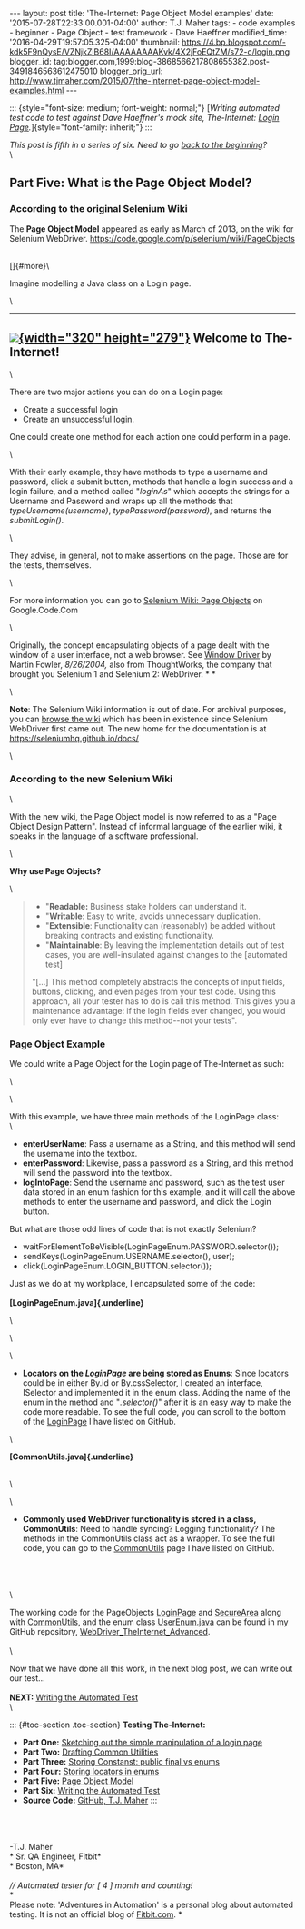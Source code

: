 \-\-- layout: post title: \'The-Internet: Page Object Model examples\'
date: \'2015-07-28T22:33:00.001-04:00\' author: T.J. Maher tags: - code
examples - beginner - Page Object - test framework - Dave Haeffner
modified\_time: \'2016-04-29T19:57:05.325-04:00\' thumbnail:
https://4.bp.blogspot.com/-kdk5F9nQysE/VZNjkZlB68I/AAAAAAAAKvk/4X2jFoEQtZM/s72-c/login.png
blogger\_id:
tag:blogger.com,1999:blog-3868566217808655382.post-3491846563612475010
blogger\_orig\_url:
http://www.tjmaher.com/2015/07/the-internet-page-object-model-examples.html
\-\--

::: {style="font-size: medium; font-weight: normal;"}
[*Writing automated test code to test against Dave Haeffner\'s mock
site, The-Internet: [Login
Page](https://the-internet.herokuapp.com/login).*]{style="font-family: inherit;"}
:::

*This post is fifth in a series of six. Need to go [back to the
beginning](/2015/06/simple-manipulation-of-login-page.html)?*\
\

Part Five: What is the Page Object Model?  
-------------------------------------------

<div>

### According to the original Selenium Wiki

<div>

The **Page Object Model** appeared as early as March of 2013, on the
wiki for Selenium WebDriver.
<https://code.google.com/p/selenium/wiki/PageObjects>

</div>

<div>

\
[]{#more}\

</div>

<div>

Imagine modelling a Java class on a Login page. 

</div>

</div>

<div>

\

</div>

  -----------------------------------------------------------------------------------------------------------------------------------------------------------------------------------------------------------------------
   [![](https://4.bp.blogspot.com/-kdk5F9nQysE/VZNjkZlB68I/AAAAAAAAKvk/4X2jFoEQtZM/s320/login.png){width="320" height="279"}](http://4.bp.blogspot.com/-kdk5F9nQysE/VZNjkZlB68I/AAAAAAAAKvk/4X2jFoEQtZM/s1600/login.png)
                                                                                               Welcome to **The-Internet**!
  -----------------------------------------------------------------------------------------------------------------------------------------------------------------------------------------------------------------------

<div>

<div>

\

</div>

<div>

<div>

There are two major actions you can do on a Login page: 

</div>

<div>

-   Create a successful login
-   Create an unsuccessful login. 

</div>

</div>

<div>

One could create one method for each action one could perform in a
page. 

</div>

<div>

\

</div>

<div>

With their early example, they have methods to type a username and
password, click a submit button, methods that handle a login success and
a login failure, and a method called \"*loginAs*\" which accepts the
strings for a Username and Password and wraps up all the methods that
*typeUsername(username)*, *typePassword(password)*, and returns the
*submitLogin()*.  

</div>

<div>

\

</div>

<div>

<div>

They advise, in general, not to make assertions on the page. Those are
for the tests, themselves. 

</div>

</div>

<div>

\

</div>

<div>

For more information you can go to [Selenium Wiki: Page
Objects](https://code.google.com/p/selenium/wiki/PageObjects) on
Google.Code.Com 

</div>

<div>

\

</div>

<div>

Originally, the concept encapsulating objects of a page dealt with the
window of a user interface, not a web browser. See [Window
Driver](http://martinfowler.com/eaaDev/WindowDriver.html) by Martin
Fowler, *8/26/2004,* also from ThoughtWorks, the company that brought
you Selenium 1 and Selenium 2: WebDriver. * *

</div>

<div>

\

</div>

<div>

**Note**: The Selenium Wiki information is out of date. For archival
purposes, you can [browse the
wiki](https://code.google.com/p/selenium/w/list) which has been in
existence since Selenium WebDriver first came out. The new home for the
documentation is at <https://seleniumhq.github.io/docs/>

</div>

<div>

\

</div>

### According to the new Selenium Wiki

<div>

\

</div>

<div>

With the new wiki, the Page Object model is now referred to as a \"Page
Object Design Pattern\". Instead of informal language of the earlier
wiki, it speaks in the language of a software professional. 

</div>

<div>

\

</div>

<div>

**Why use Page Objects?**

</div>

<div>

\

</div>

> -   \"**Readable:** Business stake holders can understand it.
> -   \"**Writable**: Easy to write, avoids unnecessary duplication.
> -   \"**Extensible**: Functionality can (reasonably) be added without
>     breaking contracts and existing functionality.
> -   \"**Maintainable**: By leaving the implementation details out of
>     test cases, you are well-insulated against changes to the
>     \[automated test\]
>
> \"\[\...\] This method completely abstracts the concepts of input
> fields, buttons, clicking, and even pages from your test code. Using
> this approach, all your tester has to do is call this method. This
> gives you a maintenance advantage: if the login fields ever changed,
> you would only ever have to change this method\--not your tests\".

</div>

<div>

### Page Object Example

</div>

<div>

We could write a Page Object for the Login page of The-Internet as such:

</div>

<div>

\

</div>

<div>

</div>

<div>

\

</div>

With this example, we have three main methods of the LoginPage class:\
\

-   **enterUserName**: Pass a username as a String, and this method will
    send the username into the textbox. 
-   **enterPassword**: Likewise, pass a password as a String, and this
    method will send the password into the textbox. 
-   **logIntoPage**: Send the username and password, such as the test
    user data stored in an enum fashion for this example, and it will
    call the above methods to enter the username and password, and click
    the Login button. 

<div>

But what are those odd lines of code that is not exactly Selenium?

</div>

<div>

<div>

-   waitForElementToBeVisible(LoginPageEnum.PASSWORD.selector());
-   sendKeys(LoginPageEnum.USERNAME.selector(), user);
-   click(LoginPageEnum.LOGIN\_BUTTON.selector());

</div>

</div>

<div>

Just as we do at my workplace, I encapsulated some of the code:\
\
**[LoginPageEnum.java]{.underline}**

</div>

<div>

\

</div>

\

<div>

\

</div>

<div>

-   **Locators on the *LoginPage* are being stored as Enums**: Since
    locators could be in either By.id or By.cssSelector, I created an
    interface, ISelector and implemented it in the enum class. Adding
    the name of the enum in the method and \"*.selector()*\" after it is
    an easy way to make the code more readable. To see the full code,
    you can scroll to the bottom of
    the [LoginPage](https://github.com/tjmaher/WebDriver_TheInternet_Advanced/blob/master/src/test/java/pages/LoginPage.java) I
    have listed on GitHub.

<div>

\

</div>

<div>

**[CommonUtils.java]{.underline}**

</div>

</div>

<div>

\
\

\

-   **Commonly used WebDriver functionality is stored in a class,
    CommonUtils**: Need to handle syncing? Logging functionality? The
    methods in the CommonUtils class act as a wrapper. To see the full
    code, you can go to
    the [CommonUtils](https://github.com/tjmaher/WebDriver_TheInternet_Advanced/blob/master/src/test/java/utils/CommonUtils.java) page
    I have listed on GitHub.

\
\
\
\

</div>

<div>

The working code for the PageObjects
[LoginPage](https://github.com/tjmaher/WebDriver_TheInternet_Advanced/blob/master/src/test/java/pages/LoginPage.java)
and
[SecureArea](https://github.com/tjmaher/WebDriver_TheInternet_Advanced/blob/master/src/test/java/pages/SecureArea.java) along
with
[CommonUtils](https://github.com/tjmaher/WebDriver_TheInternet_Advanced/blob/master/src/test/java/utils/CommonUtils.java),
and the enum
class [UserEnum.java](https://github.com/tjmaher/WebDriver_TheInternet_Advanced/blob/master/src/test/java/enums/UserEnum.java) can
be found in my GitHub repository,
[WebDriver\_TheInternet\_Advanced](https://github.com/tjmaher/WebDriver_TheInternet_Advanced).\
\
\

</div>

<div>

Now that we have done all this work, in the next blog post, we can write
out our test\...\
\
**NEXT:** [Writing the Automated
Test](/2015/07/the-internet-writing-automated-test.html)\
\

::: {#toc-section .toc-section}
**Testing The-Internet:**

-   **Part One:** [Sketching out the simple manipulation of a login
    page](/2015/06/simple-manipulation-of-login-page.html)
-   **Part Two:** [Drafting Common
    Utilities](/2015/06/creating-common-utilities-for-webdriver.html)
-   **Part Three:** [Storing Constanst: public final vs
    enums](/2015/07/how-java-stores-constants-static-final.html)
-   **Part Four:** [Storing locators in
    enums](/2015/07/storing-locators-for-web-elements.html)
-   **Part Five:** [Page Object
    Model](/2015/07/the-internet-page-object-model-examples.html)
-   **Part Six:** [Writing the Automated
    Test](/2015/07/the-internet-writing-automated-test.html)
-   **Source Code:** [GitHub, T.J.
    Maher](https://github.com/tjmaher/WebDriver_TheInternet_Advanced)
:::

\
\
\
-T.J. Maher\
* Sr. QA Engineer, Fitbit*\
* Boston, MA*\
*\
// Automated tester for \[ 4 \] month and counting!*\
*\
Please note: \'Adventures in Automation\' is a personal blog about
automated testing. It is not an official blog
of [Fitbit.com](http://www.fitbit.com/). *

</div>
